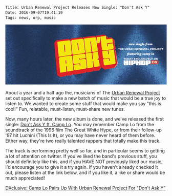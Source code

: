     Title: Urban Renewal Project Releases New Single: "Don't Ask Y"
    Date: 2016-09-07T19:41:19
    Tags: news, urp, music

<img src="/img/blog/2016/09/07/urban-renewal-project-releases-new-single-don-t-ask-y/urban-renewal-project-releases-new-single-don-t-ask-y-banner.jpg"
     alt="Urban Renewal Project Releases New Single banner" 
     href="/blog/2016/09/07/urban-renewal-project-releases-new-single-don-t-ask-y"
     class="img-urp-banner">

<!-- more -->

About a year and a half ago the, musicians of The [Urban Renewal Project] set
out specifically to make a new batch of music that would be a true joy to listen
to. We wanted to create some stuff that would make you say "this is cool!" Fun,
relatable, must-listen, must-share new tunes.

Now, many hours later, the new album is done, and we've released the first
single: [Don't Ask Y ft. Camp Lo]. You may remember Camp Lo from the soundtrack
of the 1996 film The Great White Hype, or from their follow-up '97 hit Luchini
(This Is It), or you may have never heard of them before. Either way, they're
two really talented rappers that totally make this track.

The track is performing pretty well so far, and in particular seems to getting a
lot of attention on twitter. If you've liked the band's previous stuff, you
should definitely like this, and if you HAVE NOT previously liked our music, I'd
encourage you to give it a try again. If you haven't already checked it out,
please listen at the link below, and if you like it, a like or share would be
much appreciated!

[DXclusive: Camp Lo Pairs Up With Urban Renewal Project For "Don't Ask Y"][Don't Ask Y ft. Camp Lo]

[Urban Renewal Project]: http://urpmusic.com
[Don't Ask Y ft. Camp Lo]: http://hiphopdx.com/singles/id.35142/title.dxclusive-camp-lo-pairs-up-with-urban-renewal-project-for-dont-ask-y
